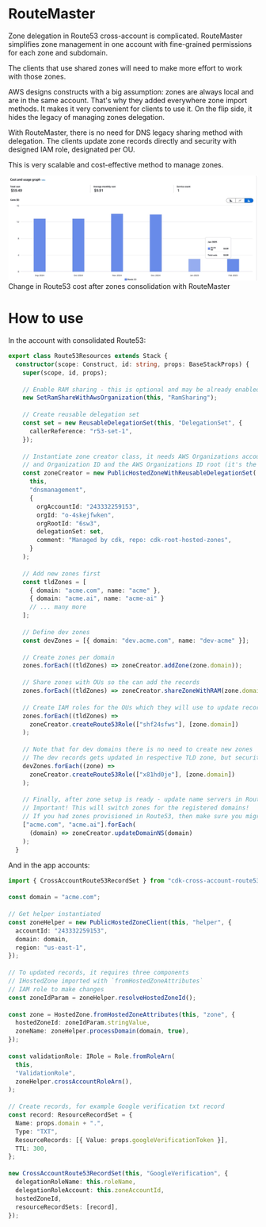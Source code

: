 # RouteMaster

Zone delegation in Route53 cross-account is complicated. RouteMaster simplifies zone management in one account with fine-grained permissions for each zone and subdomain.

The clients that use shared zones will need to make more effort to work with those zones.

AWS designs constructs with a big assumption: zones are always local and are in the same account. That's why they added everywhere zone import methods. It makes it very convenient for clients to use it. On the flip side, it hides the legacy of managing zones delegation.

With RouteMaster, there is no need for DNS legacy sharing method with delegation. The clients update zone records directly and security with designed IAM role, designated per OU.

This is very scalable and cost-effective method to manage zones.

![savings](./media/savings.png.jpg)
Change in Route53 cost after zones consolidation with RouteMaster

# How to use

In the account with consolidated Route53:

```ts
export class Route53Resources extends Stack {
  constructor(scope: Construct, id: string, props: BaseStackProps) {
    super(scope, id, props);

    // Enable RAM sharing - this is optional and may be already enabled in your org
    new SetRamShareWithAwsOrganization(this, "RamSharing");

    // Create reusable delegation set
    const set = new ReusableDelegationSet(this, "DelegationSet", {
      callerReference: "r53-set-1",
    });

    // Instantiate zone creator class, it needs AWS Organizations account id
    // and Organization ID and the AWS Organizations ID root (it's the same thing but different ids)
    const zoneCreator = new PublicHostedZoneWithReusableDelegationSet(
      this,
      "dnsmanagement",
      {
        orgAccountId: "243332259153",
        orgId: "o-4skejfwken",
        orgRootId: "6sw3",
        delegationSet: set,
        comment: "Managed by cdk, repo: cdk-root-hosted-zones",
      }
    );

    // Add new zones first
    const tldZones = [
      { domain: "acme.com", name: "acme" },
      { domain: "acme.ai", name: "acme-ai" }
      // ... many more
    ];

    // Define dev zones
    const devZones = [{ domain: "dev.acme.com", name: "dev-acme" }];

    // Create zones per domain
    zones.forEach((tldZones) => zoneCreator.addZone(zone.domain));

    // Share zones with OUs so the can add the records
    zones.forEach((tldZones) => zoneCreator.shareZoneWithRAM(zone.domain, orgIds));

    // Create IAM roles for the OUs which they will use to update records in specific zones
    zones.forEach((tldZones) =>
      zoneCreator.createRoute53Role(["shf24sfws"], [zone.domain])
    );

    // Note that for dev domains there is no need to create new zones
    // The dev records gets updated in respective TLD zone, but security with own IAM role shared to specific UOs
    devZones.forEach((zone) =>
      zoneCreator.createRoute53Role(["x81hd0je"], [zone.domain])
    );

    // Finally, after zone setup is ready - update name servers in Route53 registrar
    // Important! This will switch zones for the registered domains!
    // If you had zones provisioned in Route53, then make sure you migrated all records to zones managed with RouteMaster constructs.
    ["acme.com", "acme.ai"].forEach(
      (domain) => zoneCreator.updateDomainNS(domain)
    );
  }
```

And in the app accounts:

```ts
import { CrossAccountRoute53RecordSet } from "cdk-cross-account-route53";

const domain = "acme.com";

// Get helper instantiated
const zoneHelper = new PublicHostedZoneClient(this, "helper", {
  accountId: "243332259153",
  domain: domain,
  region: "us-east-1",
});

// To updated records, it requires three components
// IHostedZone imported with `fromHostedZoneAttributes`
// IAM role to make changes
const zoneIdParam = zoneHelper.resolveHostedZoneId();

const zone = HostedZone.fromHostedZoneAttributes(this, "zone", {
  hostedZoneId: zoneIdParam.stringValue,
  zoneName: zoneHelper.processDomain(domain, true),
});

const validationRole: IRole = Role.fromRoleArn(
  this,
  "ValidationRole",
  zoneHelper.crossAccountRoleArn(),
);

// Create records, for example Google verification txt record
const record: ResourceRecordSet = {
  Name: props.domain + ".",
  Type: "TXT",
  ResourceRecords: [{ Value: props.googleVerificationToken }],
  TTL: 300,
};

new CrossAccountRoute53RecordSet(this, "GoogleVerification", {
  delegationRoleName: this.roleName,
  delegationRoleAccount: this.zoneAccountId,
  hostedZoneId,
  resourceRecordSets: [record],
});
```
